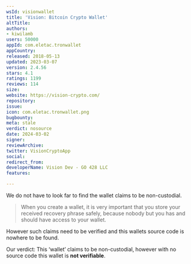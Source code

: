 ```yaml
---
wsId: visionwallet
title: 'Vision: Bitcoin Crypto Wallet'
altTitle: 
authors:
- kiwilamb
users: 50000
appId: com.eletac.tronwallet
appCountry: 
released: 2018-05-13
updated: 2023-03-07
version: 2.4.56
stars: 4.1
ratings: 1199
reviews: 114
size: 
website: https://vision-crypto.com/
repository: 
issue: 
icon: com.eletac.tronwallet.png
bugbounty: 
meta: stale
verdict: nosource
date: 2024-03-02
signer: 
reviewArchive: 
twitter: VisionCryptoApp
social: 
redirect_from: 
developerName: Vision Dev - GO 428 LLC
features: 

---
```


We do not have to look far to find the wallet claims to be non-custodial.

> When you create a wallet, it is very important that you store your received recovery phrase safely, because nobody but you has and should have access to your wallet.

However such claims need to be verified and this wallets source code is nowhere to be found.

Our verdict: This ‘wallet’ claims to be non-custodial, however with no source code this wallet is **not verifiable**.

